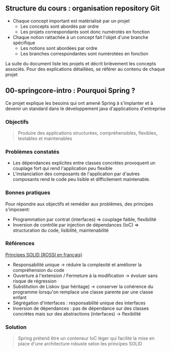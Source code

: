 ﻿## Structure du cours : organisation repository Git

- Chaque concept important est matérialisé par un projet
	- Les concepts sont abordés par ordre
	- Les projets correspondants sont donc numérotés en fonction
- Chaque notion rattachée à un concept fait l'objet d'une branche spécifique
	- Les notions sont abordées par ordre
	- Les branches correspondantes sont numérotées en fonction
	
La suite du document liste les projets et décrit brièvement les concepts associés.
Pour des explications détaillées, se référer au contenu de chaque projet  

## 00-springcore-intro : Pourquoi Spring ?

Ce projet explique les besoins qui ont amené Spring à s'implanter et à devenir un standard dans le développement java d'applications d'entreprise

### Objectifs
> Produire des applications structurées, compréhensibles, flexibles, testables et maintenables

### Problèmes constatés
- Les dépendances explicites entre classes concrètes provoquent un couplage fort qui rend l'application peu flexible
- L'instanciation des composants de l'application par d'autres composants rend le code peu lisible et difficilement maintenable.

### Bonnes pratiques
Pour répondre aux objectifs et remédier aux problèmes, des principes s'imposent:
- Programmation par contrat (interfaces) => couplage faible, flexibilité
- Inversion de contrôle par injection de dépendances (IoC) => structuration du code, lisibilité, maintenabilité

### Références
[Principes SOLID (ROSSI en français)](https://fr.wikipedia.org/wiki/SOLID_%28informatique%29)
- Responsabilité unique -> réduire la complexité et améliorer la compréhension du code
- Ouverture à l'extension / Fermeture à la modification  -> évoluer sans risque de régression 
- Substitution de Liskov (par héritage) -> conserver la cohérence du programme lorsqu'on remplace une classe parente par une classe enfant
- Ségrégation d'interfaces : responsabilité unique des interfaces
- Inversion de dépendances : pas de dépendance sur des classes concrètes mais sur des abstractions (interfaces) -> flexibilité

### Solution
> Spring prétend être un conteneur IoC léger qui facilite la mise en place d'une architecture robuste selon les principes SOLID
